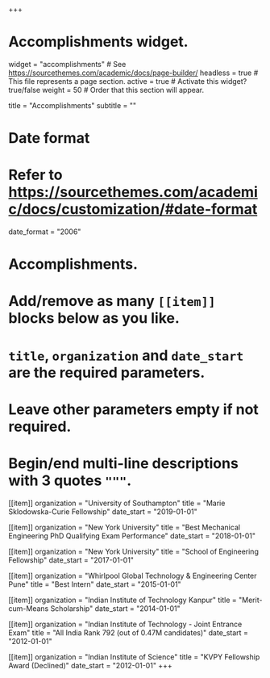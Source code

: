 +++
# Accomplishments widget.
widget = "accomplishments"  # See https://sourcethemes.com/academic/docs/page-builder/
headless = true  # This file represents a page section.
active = true  # Activate this widget? true/false
weight = 50  # Order that this section will appear.

title = "Accomplish&shy;ments"
subtitle = ""

# Date format
#   Refer to https://sourcethemes.com/academic/docs/customization/#date-format
date_format = "2006"

# Accomplishments.
#   Add/remove as many `[[item]]` blocks below as you like.
#   `title`, `organization` and `date_start` are the required parameters.
#   Leave other parameters empty if not required.
#   Begin/end multi-line descriptions with 3 quotes `"""`.

[[item]]
  organization = "University of Southampton"
  title = "Marie Sklodowska-Curie Fellowship"
  date_start = "2019-01-01"
  
[[item]]
  organization = "New York University"
  title = "Best Mechanical Engineering PhD Qualifying Exam Performance"
  date_start = "2018-01-01"
 
 [[item]]
  organization = "New York University"
  title = "School of Engineering Fellowship"
  date_start = "2017-01-01"
  
[[item]]
  organization = "Whirlpool Global Technology & Engineering Center Pune"
  title = "Best Intern"
  date_start = "2015-01-01"

[[item]]
  organization = "Indian Institute of Technology Kanpur"
  title = "Merit-cum-Means Scholarship"
  date_start = "2014-01-01"

[[item]]
  organization = "Indian Institute of Technology - Joint Entrance Exam"
  title = "All India Rank 792 (out of 0.47M candidates)"
  date_start = "2012-01-01"

[[item]]
  organization = "Indian Institute of Science"
  title = "KVPY Fellowship Award (Declined)"
  date_start = "2012-01-01"
+++
